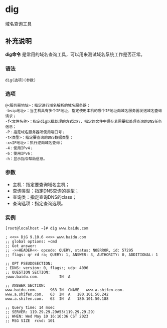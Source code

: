 dig
===

域名查询工具

## 补充说明

**dig命令** 是常用的域名查询工具，可以用来测试域名系统工作是否正常。

###  语法

```shell
dig(选项)(参数)
```

###  选项

```shell
@<服务器地址>：指定进行域名解析的域名服务器；
-b<ip地址>：当主机具有多个IP地址，指定使用本机的哪个IP地址向域名服务器发送域名查询请求；
-f<文件名称>：指定dig以批处理的方式运行，指定的文件中保存着需要批处理查询的DNS任务信息；
-P：指定域名服务器所使用端口号；
-t<类型>：指定要查询的DNS数据类型；
-x<IP地址>：执行逆向域名查询；
-4：使用IPv4；
-6：使用IPv6；
-h：显示指令帮助信息。
```

###  参数

*   主机：指定要查询域名主机；
*   查询类型：指定DNS查询的类型；
*   查询类：指定查询DNS的class；
*   查询选项：指定查询选项。

###  实例

```shell
[root@localhost ~]# dig www.baidu.com

; <<>> DiG 9.10.6 <<>> www.baidu.com
;; global options: +cmd
;; Got answer:
;; ->>HEADER<<- opcode: QUERY, status: NOERROR, id: 57295
;; flags: qr rd ra; QUERY: 1, ANSWER: 3, AUTHORITY: 0, ADDITIONAL: 1

;; OPT PSEUDOSECTION:
; EDNS: version: 0, flags:; udp: 4096
;; QUESTION SECTION:
;www.baidu.com.			IN	A

;; ANSWER SECTION:
www.baidu.com.		963	IN	CNAME	www.a.shifen.com.
www.a.shifen.com.	63	IN	A	180.101.50.242
www.a.shifen.com.	63	IN	A	180.101.50.188

;; Query time: 14 msec
;; SERVER: 119.29.29.29#53(119.29.29.29)
;; WHEN: Wed May 10 16:16:36 CST 2023
;; MSG SIZE  rcvd: 101
```


